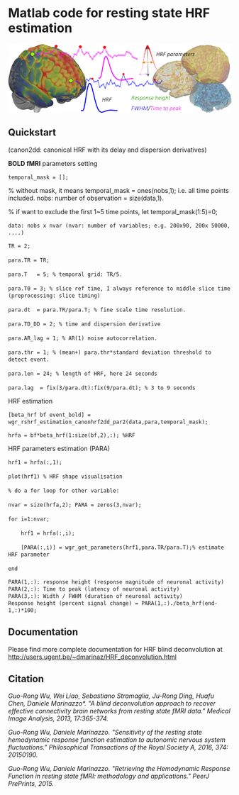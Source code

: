 Matlab code for resting state HRF estimation
========
![BOLD HRF](https://github.com/guorongwu/rsHRF/raw/master/docs/BOLD_HRF.png)

Quickstart 
-------------
(canon2dd: canonical HRF with its delay and dispersion derivatives) 

**BOLD fMRI** parameters setting
```
temporal_mask = []; 
```
% without mask, it means temporal_mask = ones(nobs,1); i.e. all time points included. nobs: number of observation = size(data,1).

% if want to exclude the first 1~5 time points, let temporal_mask(1:5)=0;
```
data: nobs x nvar (nvar: number of variables; e.g. 200x90, 200x 50000, ....)
```
```
TR = 2;

para.TR = TR;

para.T   = 5; % temporal grid: TR/5.

para.T0 = 3; % slice ref time, I always reference to middle slice time (preprocessing: slice timing)

para.dt  = para.TR/para.T; % fine scale time resolution.

para.TD_DD = 2; % time and dispersion derivative

para.AR_lag = 1; % AR(1) noise autocorrelation.

para.thr = 1; % (mean+) para.thr*standard deviation threshold to detect event.

para.len = 24; % length of HRF, here 24 seconds

para.lag  = fix(3/para.dt):fix(9/para.dt); % 3 to 9 seconds
```
HRF estimation

```
[beta_hrf bf event_bold] = wgr_rshrf_estimation_canonhrf2dd_par2(data,para,temporal_mask);
```
```
hrfa = bf*beta_hrf(1:size(bf,2),:); %HRF
```
HRF parameters estimation (PARA)

```
hrf1 = hrfa(:,1); 

plot(hrf1) % HRF shape visualisation

% do a for loop for other variable: 

nvar = size(hrfa,2); PARA = zeros(3,nvar);

for i=1:nvar; 

	hrf1 = hrfa(:,i); 
	
	[PARA(:,i)] = wgr_get_parameters(hrf1,para.TR/para.T);% estimate HRF parameter 
	
end
```
```
PARA(1,:): response height (response magnitude of neuronal activity)
PARA(2,:): Time to peak (latency of neuronal activity)
PARA(3,:): Width / FWHM (duration of neuronal activity)
Response height (percent signal change) = PARA(1,:)./beta_hrf(end-1,:)*100; 

```

Documentation
-------------
Please find more complete documentation for HRF blind deconvolution at
http://users.ugent.be/~dmarinaz/HRF_deconvolution.html

**Citation**
--------

_Guo-Rong Wu, Wei Liao, Sebastiano Stramaglia, Ju-Rong Ding, Huafu Chen, Daniele Marinazzo*. "A blind deconvolution approach to recover effective connectivity brain networks from resting state fMRI data." Medical Image Analysis, 2013, 17:365-374._

_Guo-Rong Wu, Daniele Marinazzo. "Sensitivity of the resting state hemodynamic response function estimation to autonomic nervous system fluctuations." Philosophical Transactions of the Royal Society A, 2016, 374: 20150190._

_Guo-Rong Wu, Daniele Marinazzo. "Retrieving the Hemodynamic Response Function in resting state fMRI: methodology and applications." PeerJ PrePrints, 2015._
